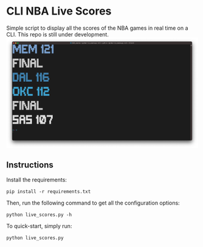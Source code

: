 # CLI NBA Live Scores

Simple script to display all the scores of the NBA games in real time on a CLI.
This repo is still under development.
![Screenshot](./assets/screenshot.png)

## Instructions

Install the requirements:

```
pip install -r requirements.txt
```

Then, run the following command to get all the configuration options:

```
python live_scores.py -h
```

To quick-start, simply run:

```
python live_scores.py
```
